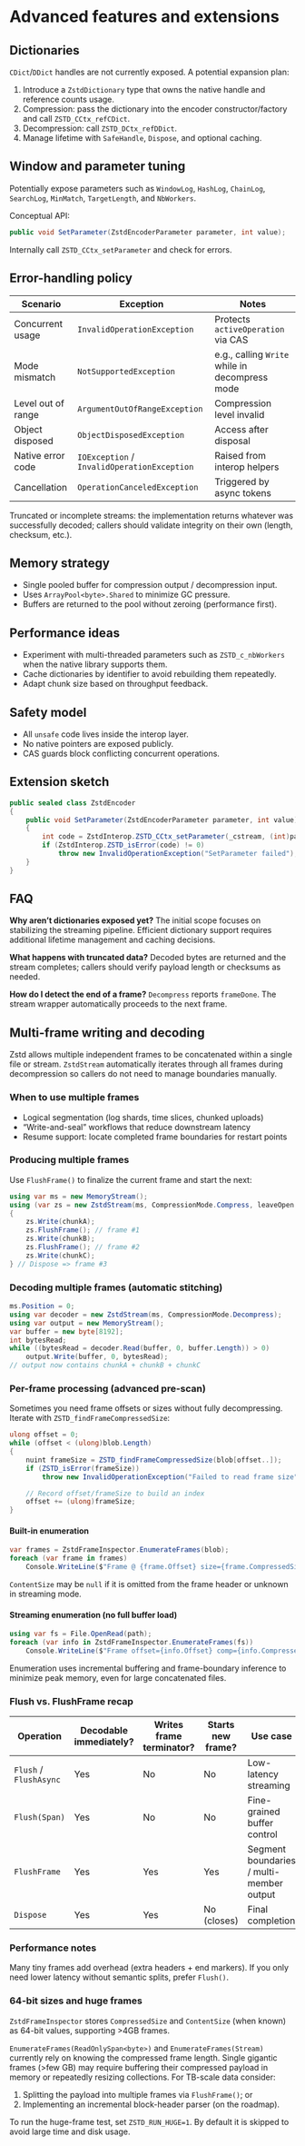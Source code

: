 # Advanced features and extensions

## Dictionaries
`CDict`/`DDict` handles are not currently exposed. A potential expansion plan:
1. Introduce a `ZstdDictionary` type that owns the native handle and reference counts usage.
2. Compression: pass the dictionary into the encoder constructor/factory and call `ZSTD_CCtx_refCDict`.
3. Decompression: call `ZSTD_DCtx_refDDict`.
4. Manage lifetime with `SafeHandle`, `Dispose`, and optional caching.

## Window and parameter tuning
Potentially expose parameters such as `WindowLog`, `HashLog`, `ChainLog`, `SearchLog`, `MinMatch`, `TargetLength`, and `NbWorkers`.

Conceptual API:
```csharp
public void SetParameter(ZstdEncoderParameter parameter, int value);
```
Internally call `ZSTD_CCtx_setParameter` and check for errors.

## Error-handling policy
| Scenario | Exception | Notes |
|----------|-----------|-------|
| Concurrent usage | `InvalidOperationException` | Protects `activeOperation` via CAS |
| Mode mismatch | `NotSupportedException` | e.g., calling `Write` while in decompress mode |
| Level out of range | `ArgumentOutOfRangeException` | Compression level invalid |
| Object disposed | `ObjectDisposedException` | Access after disposal |
| Native error code | `IOException` / `InvalidOperationException` | Raised from interop helpers |
| Cancellation | `OperationCanceledException` | Triggered by async tokens |

Truncated or incomplete streams: the implementation returns whatever was successfully decoded; callers should validate integrity on their own (length, checksum, etc.).

## Memory strategy
- Single pooled buffer for compression output / decompression input.
- Uses `ArrayPool<byte>.Shared` to minimize GC pressure.
- Buffers are returned to the pool without zeroing (performance first).

## Performance ideas
- Experiment with multi-threaded parameters such as `ZSTD_c_nbWorkers` when the native library supports them.
- Cache dictionaries by identifier to avoid rebuilding them repeatedly.
- Adapt chunk size based on throughput feedback.

## Safety model
- All `unsafe` code lives inside the interop layer.
- No native pointers are exposed publicly.
- CAS guards block conflicting concurrent operations.

## Extension sketch
```csharp
public sealed class ZstdEncoder
{
    public void SetParameter(ZstdEncoderParameter parameter, int value)
    {
        int code = ZstdInterop.ZSTD_CCtx_setParameter(_cstream, (int)parameter, value);
        if (ZstdInterop.ZSTD_isError(code) != 0)
            throw new InvalidOperationException("SetParameter failed");
    }
}
```

## FAQ
**Why aren’t dictionaries exposed yet?**
The initial scope focuses on stabilizing the streaming pipeline. Efficient dictionary support requires additional lifetime management and caching decisions.

**What happens with truncated data?**
Decoded bytes are returned and the stream completes; callers should verify payload length or checksums as needed.

**How do I detect the end of a frame?**
`Decompress` reports `frameDone`. The stream wrapper automatically proceeds to the next frame.

## Multi-frame writing and decoding
Zstd allows multiple independent frames to be concatenated within a single file or stream. `ZstdStream` automatically iterates through all frames during decompression so callers do not need to manage boundaries manually.

### When to use multiple frames
* Logical segmentation (log shards, time slices, chunked uploads)
* “Write-and-seal” workflows that reduce downstream latency
* Resume support: locate completed frame boundaries for restart points

### Producing multiple frames
Use `FlushFrame()` to finalize the current frame and start the next:
```csharp
using var ms = new MemoryStream();
using (var zs = new ZstdStream(ms, CompressionMode.Compress, leaveOpen: true))
{
    zs.Write(chunkA);
    zs.FlushFrame(); // frame #1
    zs.Write(chunkB);
    zs.FlushFrame(); // frame #2
    zs.Write(chunkC);
} // Dispose => frame #3
```

### Decoding multiple frames (automatic stitching)
```csharp
ms.Position = 0;
using var decoder = new ZstdStream(ms, CompressionMode.Decompress);
using var output = new MemoryStream();
var buffer = new byte[8192];
int bytesRead;
while ((bytesRead = decoder.Read(buffer, 0, buffer.Length)) > 0)
    output.Write(buffer, 0, bytesRead);
// output now contains chunkA + chunkB + chunkC
```

### Per-frame processing (advanced pre-scan)
Sometimes you need frame offsets or sizes without fully decompressing. Iterate with `ZSTD_findFrameCompressedSize`:
```csharp
ulong offset = 0;
while (offset < (ulong)blob.Length)
{
    nuint frameSize = ZSTD_findFrameCompressedSize(blob[offset..]);
    if (ZSTD_isError(frameSize))
        throw new InvalidOperationException("Failed to read frame size");

    // Record offset/frameSize to build an index
    offset += (ulong)frameSize;
}
```

#### Built-in enumeration
```csharp
var frames = ZstdFrameInspector.EnumerateFrames(blob);
foreach (var frame in frames)
    Console.WriteLine($"Frame @ {frame.Offset} size={frame.CompressedSize}");
```
`ContentSize` may be `null` if it is omitted from the frame header or unknown in streaming mode.

#### Streaming enumeration (no full buffer load)
```csharp
using var fs = File.OpenRead(path);
foreach (var info in ZstdFrameInspector.EnumerateFrames(fs))
    Console.WriteLine($"Frame offset={info.Offset} comp={info.CompressedSize} content={info.ContentSize?.ToString() ?? "?"}");
```
Enumeration uses incremental buffering and frame-boundary inference to minimize peak memory, even for large concatenated files.

### Flush vs. FlushFrame recap
| Operation | Decodable immediately? | Writes frame terminator? | Starts new frame? | Use case |
|-----------|------------------------|--------------------------|------------------|----------|
| `Flush` / `FlushAsync` | Yes | No | No | Low-latency streaming |
| `Flush(Span)` | Yes | No | No | Fine-grained buffer control |
| `FlushFrame` | Yes | Yes | Yes | Segment boundaries / multi-member output |
| `Dispose` | Yes | Yes | No (closes) | Final completion |

### Performance notes
Many tiny frames add overhead (extra headers + end markers). If you only need lower latency without semantic splits, prefer `Flush()`.

### 64-bit sizes and huge frames
`ZstdFrameInspector` stores `CompressedSize` and `ContentSize` (when known) as 64-bit values, supporting >4GB frames.

`EnumerateFrames(ReadOnlySpan<byte>)` and `EnumerateFrames(Stream)` currently rely on knowing the compressed frame length. Single gigantic frames (>few GB) may require buffering their compressed payload in memory or repeatedly resizing collections. For TB-scale data consider:
1. Splitting the payload into multiple frames via `FlushFrame()`; or
2. Implementing an incremental block-header parser (on the roadmap).

To run the huge-frame test, set `ZSTD_RUN_HUGE=1`. By default it is skipped to avoid large time and disk usage.

